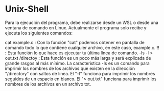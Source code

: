 # Unix-Shell

Para la ejecución del programa, debe realizarse desde un WSL o desde una ventana de comando en Linux. Actualmente el programa solo recibe y ejecuta los siguientes comandos:

cat example.c : Con la función "cat" podemos obtener en pantalla de comando todo lo que contiene cualquier archivo, en este caso, example.c.
!! : Esta función lo que hace es ejecutar tu última línea de comando.
-ls -l > out.txt /directoy : Esta función es un poco más larga y será explicada de grande rasgos al más mínimo.
La característica -ls es un comando para imprimir los nombres de los archivos que existen en la dirección "/directory" con saltos de línea.
El "-l" funciona para imprimir los nombres seguidos de un espacio en blanco.
El "> out.txt" funciona para imprimir los nombres de los archivos en un archivo txt.
